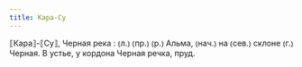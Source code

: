 ```yaml
---
title: Кара-Су
---
```


⟦Кара⟧-⟦Су⟧, Черная река
: ⦅л.⦆ ⦅пр.⦆ ⦅р.⦆ Альма, ⦅нач.⦆ на ⦅сев.⦆ склоне ⦅г.⦆ Черная. В устье, у кордона Черная речка, пруд.
